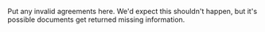 Put any invalid agreements here.  We'd expect this shouldn't happen, but it's possible documents get returned missing information.
